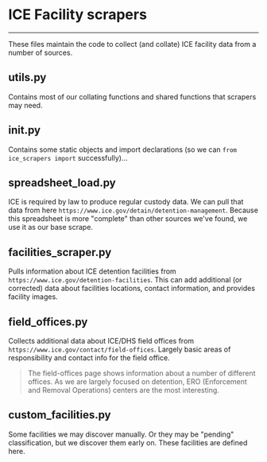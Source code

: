 # ICE Facility scrapers

----

These files maintain the code to collect (and collate) ICE facility data
from a number of sources.

## utils.py

Contains most of our collating functions and shared functions that scrapers
may need.

## __init__.py

Contains some static objects and import declarations (so we can `from ice_scrapers import`
successfully)...

## spreadsheet_load.py

ICE is required by law to produce regular custody data. We can pull that data from
here `https://www.ice.gov/detain/detention-management`. Because this spreadsheet is
more "complete" than other sources we've found, we use it as our base scrape.

## facilities_scraper.py

Pulls information about ICE detention facilities from
`https://www.ice.gov/detention-facilities`. This can add additional (or corrected)
data about facilities locations, contact information, and provides facility images.

## field_offices.py

Collects additional data about ICE/DHS field offices from
`https://www.ice.gov/contact/field-offices`. Largely basic areas of responsibility
and contact info for the field office.

> The field-offices page shows information about a number of different offices. As we
> are largely focused on detention, ERO (Enforcement and Removal Operations) centers
> are the most interesting.

## custom_facilities.py

Some facilities we may discover manually. Or they may be "pending" classification, but we discover them early on. These facilities are defined here.
